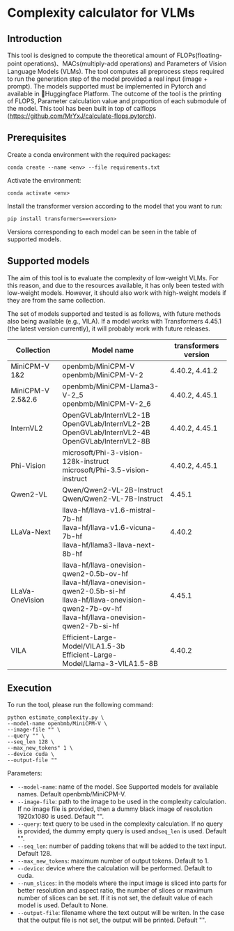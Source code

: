# Complexity calculator for VLMs

## Introduction
This tool is designed to compute the theoretical amount of FLOPs(floating-point operations)、MACs(multiply-add operations) and Parameters of Vision Language Models (VLMs). The tool computes all preprocess steps required to run the generation step of the model provided a real input (image + prompt). The models supported must be implemented in Pytorch and available in 🤗Huggingface Platform. The outcome of the tool is the printing of FLOPS, Parameter calculation value and proportion of each submodule of the model. This tool has been built in top of calflops (https://github.com/MrYxJ/calculate-flops.pytorch).

## Prerequisites
Create a conda environment with the required packages:
```
conda create --name <env> --file requirements.txt
```

Activate the environment:
```
conda activate <env>
```

Install the transformer version according to the model that you want to run:
```
pip install transformers==<version>
```
Versions corresponding to each model can be seen in the table of supported models.

## Supported models

The aim of this tool is to evaluate the complexity of low-weight VLMs. For this reason, and due to the resources available, it has only been tested with low-weight models. However, it should also work with high-weight models if they are from the same collection.

The set of models supported and tested is as follows, with future methods also being available (e.g., VILA). If a model works with Transformers 4.45.1 (the latest version currently), it will probably work with future releases.

| Collection       | Model name                                                                                                    | transformers version |
| ---------------- | ------------------------------------------------------------------------------------------------------------- | -------------- |
| MiniCPM-V 1&2    | openbmb/MiniCPM-V <br> openbmb/MiniCPM-V-2                                                                    | 4.40.2, 4.41.2 |
| MiniCPM-V 2.5&2.6| openbmb/MiniCPM-Llama3-V-2_5 <br> openbmb/MiniCPM-V-2_6                                                       | 4.40.2, 4.45.1 |
| InternVL2        | OpenGVLab/InternVL2-1B <br> OpenGVLab/InternVL2-2B <br> OpenGVLab/InternVL2-4B <br> OpenGVLab/InternVL2-8B    | 4.40.2, 4.45.1 |
| Phi-Vision       | microsoft/Phi-3-vision-128k-instruct <br> microsoft/Phi-3.5-vision-instruct                                   | 4.40.2, 4.45.1 |
| Qwen2-VL         | Qwen/Qwen2-VL-2B-Instruct <br> Qwen/Qwen2-VL-7B-Instruct                                                      | 4.45.1         |
| LLaVa-Next       | llava-hf/llava-v1.6-mistral-7b-hf <br> llava-hf/llava-v1.6-vicuna-7b-hf <br> llava-hf/llama3-llava-next-8b-hf | 4.40.2         |
| LLaVa-OneVision  | llava-hf/llava-onevision-qwen2-0.5b-ov-hf <br> llava-hf/llava-onevision-qwen2-0.5b-si-hf<br> llava-hf/llava-onevision-qwen2-7b-ov-hf <br> llava-hf/llava-onevision-qwen2-7b-si-hf  | 4.45.1 |
| VILA             | Efficient-Large-Model/VILA1.5-3b <br> Efficient-Large-Model/Llama-3-VILA1.5-8B                                | 4.40.2         |


## Execution
To run the tool, please run the following command:
```
python estimate_complexity.py \
--model-name openbmb/MiniCPM-V \
--image-file "" \
--query "" \
--seq_len 128 \
--max_new_tokens" 1 \
--device cuda \
--output-file ""
```

Parameters:
* `--model-name`: name of the model. See Supported models for available names. Default openbmb/MiniCPM-V.
* `--image-file`: path to the image to be used in the complexity calculation. If no image file is provided, then a dummy black image of resolution 1920x1080 is used. Default "".
* `--query`: text query to be used in the complexity calculation. If no query is provided, the dummy empty query is used and`seq_len` is used. Default "".
* `--seq_len`: number of padding tokens that will be added to the text input. Default 128.
* `--max_new_tokens`: maximum number of output tokens. Default to 1.
* `--device`: device where the calculation will be performed. Default to cuda.
* `--num_slices`: in the models where the input image is sliced into parts for better resolution and aspect ratio, the number of slices or maximum number of slices can be set. If it is not set, the default value of each model is used. Default to None.
* `--output-file`: filename where the text output will be writen. In the case that the output file is not set, the output will be printed. Default "".

